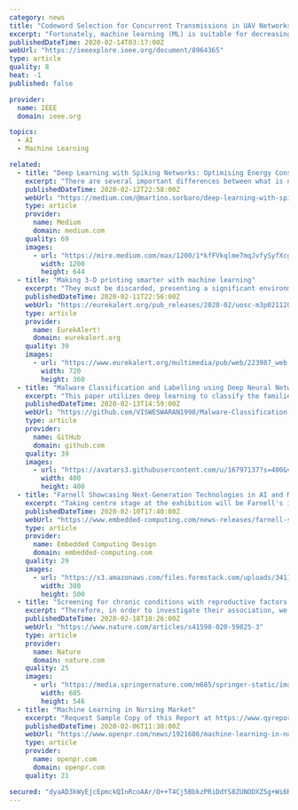 ```yaml
---
category: news
title: "Codeword Selection for Concurrent Transmissions in UAV Networks: A Machine Learning Approach"
excerpt: "Fortunately, machine learning (ML) is suitable for decreasing complexity in codeword selection, because ML could extract features from the data samples acquired in real environments. In this paper, we propose an ML approach to achieve an efficient and low complexity codeword selection for UAV networks. Specifically, we first derive the ..."
publishedDateTime: 2020-02-14T03:17:00Z
webUrl: "https://ieeexplore.ieee.org/document/8964365"
type: article
quality: 8
heat: -1
published: false

provider:
  name: IEEE
  domain: ieee.org

topics:
  - AI
  - Machine Learning

related:
  - title: "Deep Learning with Spiking Networks: Optimising Energy Consumption"
    excerpt: "There are several important differences between what is nowadays known as a “neural network” (in the deep learning sense) and networks of neurons in the brain. A particularly evident one is that artificial networks have analogue activations — the output of an artificial neuron is a continuous number. Biological neurons, conversely ..."
    publishedDateTime: 2020-02-12T22:58:00Z
    webUrl: "https://medium.com/@martino.sorbaro/deep-learning-with-spiking-networks-optimising-energy-consumption-50588b4435fd"
    type: article
    provider:
      name: Medium
      domain: medium.com
    quality: 69
    images:
      - url: "https://miro.medium.com/max/1200/1*kfFVkqlme7mqJvfySyfXcg.jpeg"
        width: 1200
        height: 644
  - title: "Making 3-D printing smarter with machine learning"
    excerpt: "They must be discarded, presenting a significant environmental and financial cost to industry. A team of researchers from USC Viterbi School of Engineering is tackling this problem, with a new set of machine learning algorithms and a software tool called PrintFixer, to improve 3-D printing accuracy by 50 percent or more, making the process ..."
    publishedDateTime: 2020-02-11T22:56:00Z
    webUrl: "https://eurekalert.org/pub_releases/2020-02/uosc-m3p021120.php"
    type: article
    provider:
      name: EurekAlert!
      domain: eurekalert.org
    quality: 39
    images:
      - url: "https://www.eurekalert.org/multimedia/pub/web/223987_web.jpg"
        width: 720
        height: 360
  - title: "Malware Classification and Labelling using Deep Neural Networks"
    excerpt: "This paper utilizes deep learning to classify the families of malware for Portable Executable 32 (PE32). More on paper.docx Most samples are collected from various github repositories where the malware has been classified already. Thanks to VirusSign and VirusShare for providing access to huge range of malware collection. Most of the malware ..."
    publishedDateTime: 2020-02-13T14:59:00Z
    webUrl: "https://github.com/VISWESWARAN1998/Malware-Classification-and-Labelling"
    type: article
    provider:
      name: GitHub
      domain: github.com
    quality: 39
    images:
      - url: "https://avatars3.githubusercontent.com/u/16797137?s=400&v=4"
        width: 400
        height: 400
  - title: "Farnell Showcasing Next-Generation Technologies in AI and Machine Learning, Connectivity, Sensing and Power at Embedded World"
    excerpt: "Taking centre stage at the exhibition will be Farnell's investment in next-generation technologies for Artificial Intelligence (AI) and machine learning ... Sensing and Power Management -The Avnet Azure Sphere Starter Kit with Microsoft Azure hardware security and cloud solution for IoT applications. -STMicroelectronics' new multi-sensor ..."
    publishedDateTime: 2020-02-10T17:40:00Z
    webUrl: "https://www.embedded-computing.com/news-releases/farnell-showcasing-next-generation-technologies-in-ai-and-machine-learning-connectivity-sensing-and-power-at-embedded-world"
    type: article
    provider:
      name: Embedded Computing Design
      domain: embedded-computing.com
    quality: 29
    images:
      - url: "https://s3.amazonaws.com/files.formstack.com/uploads/3411018/76219803/576485291/76219803_800_2049611-embedded-world-eu-q2-fy20-gigaframe.png"
        width: 380
        height: 500
  - title: "Screening for chronic conditions with reproductive factors using a machine learning based approach"
    excerpt: "Therefore, in order to investigate their association, we applied a machine learning based dimensionality reduction technique, autoencoder, to generalize one single marker to represent chronic conditions. A cross-sectional study was conducted in the Gansu Province of China. Random stratified sampling was adopted to include participants who were ..."
    publishedDateTime: 2020-02-18T10:26:00Z
    webUrl: "https://www.nature.com/articles/s41598-020-59825-3"
    type: article
    provider:
      name: Nature
      domain: nature.com
    quality: 25
    images:
      - url: "https://media.springernature.com/m685/springer-static/image/art%3A10.1038%2Fs41598-020-59825-3/MediaObjects/41598_2020_59825_Fig1_HTML.png"
        width: 685
        height: 546
  - title: "Machine Learning in Nursing Market"
    excerpt: "Request Sample Copy of this Report at https://www.qyreports.com/request-sample/?report-id=224317 Report defines competitors in this market of Global Machine Learning in Nursing Market. The Top Most Key Players in the market are as Microsoft Azure, HIPAA. The growth rate of the sales and income figures of the Machine Learning in Nursing market ..."
    publishedDateTime: 2020-02-06T11:30:00Z
    webUrl: "https://www.openpr.com/news/1921686/machine-learning-in-nursing-market-report-business-strategy"
    type: article
    provider:
      name: openpr.com
      domain: openpr.com
    quality: 21

secured: "dyaAD3kWyEjcEpmckQInRcoAAr/O++T4Cj5BbkzPRiDdYS8ZUNODXZ5g+Wi6RCX8Eoz0BOabiMXkFA0k4AgHniNXod2hQPHGbPfRnmkynVw9/IqPK6451ukzlVBfuvRCmqLcXmanNO+CLsdvbVPy9THj0WE/1nV+JKJDXBw9NN5aXRanbPeV5o5vBhNcFi0+8RgTuvYIPNvn/bls0MJLZ+BMecV2prOSuUFqi5Ic8EClHS+eOjN8n8bfxc08otHVlbvwYFCM8+PGgG3q50xVerZbT6OXLxcVKxLkxlvyxGEpqywwYqFY0f8q5yQiGEQD;gTlOF1qML+EJvLrVSruuPQ=="
---
```


